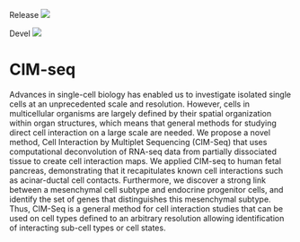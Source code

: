 Release
<a href="https://travis-ci.org/jasonserviss/sp.scRNAseq"><img src="https://travis-ci.com/jasonserviss/sp.scRNAseq.svg?token=8VXNvJpmRV9RpFtTcJYW&branch=master)](https://travis-ci.com/jasonserviss/sp.scRNAseq)"></a>

Devel
<a href="https://travis-ci.org/jasonserviss/sp.scRNAseq"><img src="https://travis-ci.com/jasonserviss/sp.scRNAseq.svg?token=8VXNvJpmRV9RpFtTcJYW&branch=devel"></a>

# CIM-seq

Advances in single-cell biology has enabled us to investigate isolated single cells at an unprecedented scale and resolution. However, cells in multicellular organisms are largely defined by their spatial organization within organ structures, which means that general methods for studying direct cell interaction on a large scale are needed. We propose a novel method, Cell Interaction by Multiplet Sequencing (CIM-Seq) that uses computational deconvolution of RNA-seq data from partially dissociated tissue to create cell interaction maps. We applied CIM-seq to human fetal pancreas, demonstrating that it recapitulates known cell interactions such as acinar-ductal cell contacts. Furthermore, we discover a strong link between a mesenchymal cell subtype and endocrine progenitor cells, and identify the set of genes that distinguishes this mesenchymal subtype. Thus, CIM-Seq is a general method for cell interaction studies that can be used on cell types defined to an arbitrary resolution allowing identification of interacting sub-cell types or cell states.
